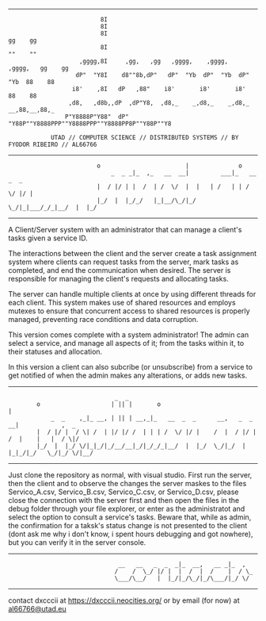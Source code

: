 __________________________________________________________________________________________________________________________
                              8I                                                         
                              8I                                                         
                              8I                                               gg    gg  
                              8I                                               ""    ""  
                        ,gggg,8I     ,gg,   ,gg   ,gggg,    ,gggg,    ,gggg,   gg    gg  
                       dP"  "Y8I    d8""8b,dP"   dP"  "Yb  dP"  "Yb  dP"  "Yb  88    88  
                      i8'    ,8I   dP   ,88"    i8'       i8'       i8'        88    88  
                     ,d8,   ,d8b,,dP  ,dP"Y8,  ,d8,_    _,d8,_    _,d8,_    __,88,__,88,_
                    P"Y8888P"Y88"  dP"   "Y88P""Y8888PPP""Y8888PPP""Y8888PP8P""Y88P""Y8 
                                                                
                UTAD // COMPUTER SCIENCE // DISTRIBUTED SYSTEMS // BY FYODOR RIBEIRO // AL66766 

__________________________________________________________________________________________________________________________
                                                       
                             o                        |              o             
                                 _  _ _|_  ,_   __  __|         ___|_   __  _  _   
                             |  / |/ | |  /  | /  \/  |  |   | /   | | /  \/ |/ |  
                             |_/  |  |_/_/   |_|__/\_/|_/ \_/|_|___/_/_|__/  |  |_/
 __________________________________________________________________________________________________________________________

A Client/Server system with an administrator that can manage a client's tasks given a service ID. 

The interactions between the client and the server create a task assignment system where clients can request tasks from the 
server, mark tasks as completed, and end the communication when desired. The server is responsible for managing the 
client's requests and allocating tasks.

The server can handle multiple clients at once by using different threads for each client. This system makes use of shared 
resources and employs mutexes to ensure that concurrent access to shared resources is properly managed, preventing race 
conditions and data corruption.

This version comes complete with a system administrator! The admin can select a service, and manage all aspects of it; from
the tasks within it, to their statuses and allocation.

In this version a client can also subcribe (or unsubscribe) from a service to get notified of when the admin makes any 
alterations, or adds new tasks. 
 __________________________________________________________________________________________________________________________
                                                       
                                  _  _                                                           
            o                    | || |       o                               |                  
                _  _    ,_|_ __, | || | __,_|_   __  _  _      __,   _  _   __|            ,  _  
            |  / |/ |  / \| /  | |/ |/ /  | | | /  \/ |/ |    /  |  / |/ | /  |    |   |  / \|/  
            |_/  |  |_/ \/|_|_/|_/__/__|_/|_/_/_|__/  |  |_/  \_/|_/  |  |_|_/|_/   \_/|_/ \/|__/
                                                                                                                                 
__________________________________________________________________________________________________________________________

Just clone the repository as normal, with visual studio. First run the server, then the client and to observe the changes
the server maskes to the files Servico_A.csv, Servico_B.csv, Servico_C.csv, or Servico_D.csv, please close the connection 
with the server first and then open the files in the debug folder through your file explorer, or enter as the administratot
and select the option to consult a service's tasks. 
Beware that, while as admin, the confirmation for a taksk's status change is not presented to the client (dont ask me 
why i don't know, i spent hours debugging and got nowhere), but you can verify it in the server console.
__________________________________________________________________________________________________________________________                                                                 
                                   __   __   _  _  _|_  __,   __ _|_  ,  
                                  /    /  \_/ |/ |  |  /  |  /    |  / \_
                                  \___/\__/   |  |_/|_/\_/|_/\___/|_/ \/ 
___________________________________________________________________________________________________________________________                                     

contact dxcccii at https://dxcccii.neocities.org/ or by email (for now) at al66766@utad.eu
